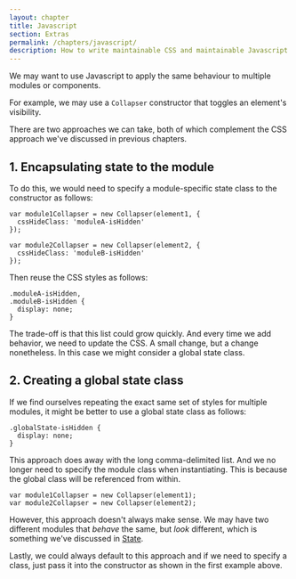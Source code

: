 ```yaml
---
layout: chapter
title: Javascript
section: Extras
permalink: /chapters/javascript/
description: How to write maintainable CSS and maintainable Javascript at the same time.
---
```


We may want to use Javascript to apply the same behaviour to multiple modules or components.

For example, we may use a `Collapser` constructor that toggles an element's visibility.

There are two approaches we can take, both of which complement the CSS approach we've discussed in previous chapters.

## 1. Encapsulating state to the module

To do this, we would need to specify a module-specific state class to the constructor as follows:

	var module1Collapser = new Collapser(element1, {
	  cssHideClass: 'moduleA-isHidden'
	});

	var module2Collapser = new Collapser(element2, {
	  cssHideClass: 'moduleB-isHidden'
	});

Then reuse the CSS styles as follows:

	.moduleA-isHidden,
	.moduleB-isHidden {
      display: none;
	}

The trade-off is that this list could grow quickly. And every time we add behavior, we need to update the CSS. A small change, but a change nonetheless. In this case we might consider a global state class.

## 2. Creating a global state class

If we find ourselves repeating the exact same set of styles for multiple modules, it might be better to use a global state class as follows:

	.globalState-isHidden {
      display: none;
	}

This approach does away with the long comma-delimited list. And we no longer need to specify the module class when instantiating. This is because the global class will be referenced from within.

	var module1Collapser = new Collapser(element1);
	var module2Collapser = new Collapser(element2);

However, this approach doesn't always make sense. We may have two different modules that *behave* the same, but *look* different, which is something we've discussed in [State](/chapters/state/).

Lastly, we could always default to this approach and if we need to specify a class, just pass it into the constructor as shown in the first example above.



<!-- display: flex vs display: block -->
